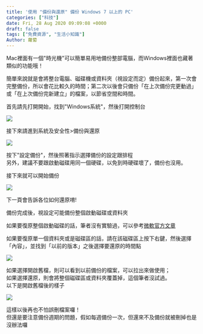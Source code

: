 ```yaml
---
title: '使用 "備份與還原" 備份 Windows 7 以上的 PC'
categories: ["科技"]
date: Fri, 28 Aug 2020 09:09:08 +0000
draft: false
tags: ["免費資源", "生活小知識"]
Author: 蘿蔔
---
```


Mac裡面有一個"時光機"可以簡單易用地備份整部電腦，而Windows裡面也藏著類似的功能哦！  
  
簡單來說就是會將整台電腦、磁碟機或資料夾（視設定而定）備份起來，第一次會完整備份，所以會花比較久的時間；第二次以後會只備份「在上次備份完更動過」或「在上次備份完新建立」的檔案，以節省空間和時間。

首先請先打開開始，找到"Windows系統"，然後打開控制台

![](https://static-a1.steveyi.net/media/blog/2020082808195051.png)

接下來請進到系統及安全性>備份與還原

![](https://static-a1.steveyi.net/media/blog/2020082808211660.png)

按下"設定備份"，然後照著指示選擇備份的設定跟排程  
另外，建議不要跟啟動磁碟用同一個硬碟，以免到時硬碟壞了，備份也沒用。

接下來就可以開始備份

![](https://static-a1.steveyi.net/media/blog/2020082808264658-scaled.jpg)

下一頁會告訴各位如何還原唷!  

備份完成後，視設定可能備份整個啟動磁碟或資料夾

如果要復原整個啟動磁碟的話，筆者沒有實驗過，可以參考[微軟官方文章](https://support.microsoft.com/zh-tw/help/2138292 "https://support.microsoft.com/zh-tw/help/2138292")

如果要復原單一個資料夾或是磁碟區的話，請在該磁碟區上按下右鍵，然後選擇「內容」，並找到「以前的版本」之後選擇要還原的時間點

![](https://static-a1.steveyi.net/media/blog/2020082808590870-scaled.jpg)

如果選擇開啟舊檔，則可以看到以前備份的檔案，可以拉出來做使用；  
如果選擇還原，則會將整個磁碟區或資料夾覆蓋掉，這個筆者沒試過。  
以下是開啟舊檔後的樣子

![](https://static-a1.steveyi.net/media/blog/2020082809060089-scaled.jpg)

這樣以後再也不怕誤刪檔案囉！  
但還是要注意備份週期的問題，假如每週備份一次，但還來不及備份就被刪掉也是沒辦法囉
